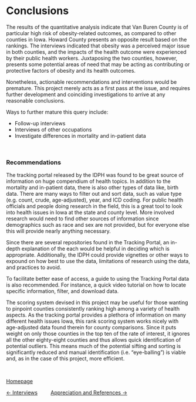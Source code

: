 # Conclusions

The results of the quantitative analysis indicate that Van Buren County is of particular high risk of obesity-related outcomes, as compared to other counties in Iowa. Howard County presents an opposite result based on the rankings.  The interviews indicated that obesity was a perceived major issue in both counties, and the impacts of the health outcome were experienced by their public health workers.  Juxtaposing the two counties, however, presents some potential areas of need that may be acting as contributing or protective factors of obesity and its health outcomes.

Nonetheless, actionable recommendations and interventions would be premature. This project merely acts as a first pass at the issue, and requires further development and coinciding investigations to arrive at any reasonable conclusions.

Ways to further mature this query include:
- Follow-up interviews
- Interviews of other occupations
- Investigate differences in mortality and in-patient data

<br>

### Recommendations

The tracking portal released by the IDPH was found to be great source of information on huge compendium of health topics.  In addition to the mortality and in-patient data, there is also other types of data like, birth data. There are many ways to filter out and sort data, such as value type (e.g. count, crude, age-adjusted), year, and ICD coding.  For public health officials and people doing research in the field, this is a great tool to look into health issues in Iowa at the state and county level.  More involved research would need to find other sources of information since demographics such as race and sex are not provided, but for everyone else this will provide nearly anything necessary.

Since there are several repositories found in the Tracking Portal, an in-depth explanation of the each would be helpful in deciding which is appropriate.  Additionally, the IDPH could provide vignettes or other ways to expound on how best to use the data, limitations of research using the data, and practices to avoid.

To facilitate better ease of access, a guide to using the Tracking Portal data is also recommended. For instance, a quick video tutorial on how to locate specific information, filter, and download data. 

The scoring system devised in this project may be useful for those wanting to pinpoint counties consistently ranking high among a variety of health aspects.  As the tracking portal provides a plethora of information on many different health issues Iowa, this rank scoring system works nicely with age-adjusted data found therein for county comparisons.  Since it puts weight on only those counties in the top ten of the rate of interest, it ignores all the other eighty-eight counties and thus allows quick identification of potential outliers. This means much of the potential sifting and sorting is significantly reduced and manual identification (i.e. “eye-balling”) is viable and, as in the case of this project, more efficient.

<br>

[Homepage](https://jacob-a-clark.github.io/practicum/)

[<- Interviews](interviews.md) &emsp;&emsp; [Appreciation and References ->](references.md)
